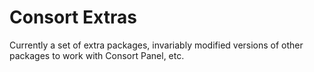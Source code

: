 Consort Extras
============

Currently a set of extra packages, invariably modified versions of other packages to work
with Consort Panel, etc.

